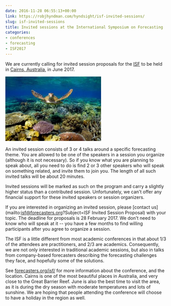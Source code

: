 ```yaml
---
date: 2016-11-28 06:55:13+00:00
link: https://robjhyndman.com/hyndsight/isf-invited-sessions/
slug: isf-invited-sessions
title: Invited sessions at the International Symposium on Forecasting
categories:
- conferences
- forecasting
- ISF2017
---
```


We are currently calling for invited session proposals for the [ISF](http://forecasters.org/isf) to be held in [Cairns, Australia](http://www.cairnstoday.com.au/), in June 2017.

![](/files/Hero-shot-Turtle-high-res-300x201.jpg)

An invited session consists of 3 or 4 talks around a specific forecasting theme. You are allowed to be one of the speakers in a session you organize (although it is not necessary). So if you know what you are planning to speak about, all you need to do is find 2 or 3 other speakers who will speak on something related, and invite them to join you. The length of all such invited talks will be about 20 minutes.

Invited sessions will be marked as such on the program and carry a slightly higher status than a contributed session. Unfortunately, we can't offer any financial support for these invited speakers or session organizers.

If you are interested in organizing an invited session, please [contact us](mailto:isf@forecasters.org?Subject=ISF Invited Session Proposal) with your topic. The deadline for proposals is 28 February 2017. We don't need to know who will speak at it -- you have a few months to find willing participants after you agree to organize a session.

The ISF is a little different from most academic conferences in that about 1/3 of the attendees are practitioners, and 2/3 are academics. Consequently, we are not only interested in traditional academic sessions, but also in talks from company-based forecasters describing the forecasting challenges they face, and hopefully some of the solutions.

See [forecasters.org/isf/](http://forecasters.org/isf) for more information about the conference, and the location. Cairns is one of the most beautiful places in Australia, and very close to the Great Barrier Reef. June is also the best time to visit the area, as it is during the dry season with moderate temperatures and lots of sunshine. We are hoping that people attending the conference will choose to have a holiday in the region as well.
